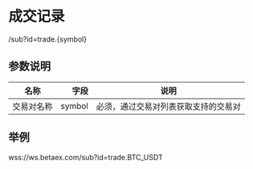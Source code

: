 # 成交记录

/sub?id=trade.{symbol}

## 参数说明

| 名称        | 字段     |  说明 |
| --------   | -----:   | :----: |
| 交易对名称 | symbol | 必须，通过交易对列表获取支持的交易对 |

## 举例

wss://ws.betaex.com/sub?id=trade.BTC_USDT
